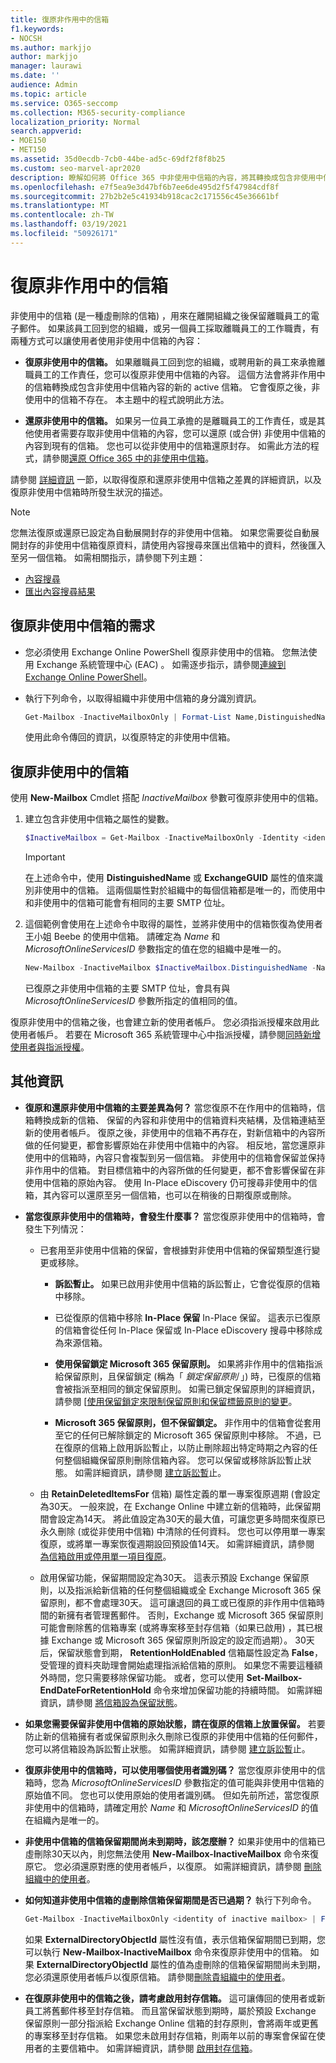 ```yaml
---
title: 復原非作用中的信箱
f1.keywords:
- NOCSH
ms.author: markjjo
author: markjjo
manager: laurawi
ms.date: ''
audience: Admin
ms.topic: article
ms.service: O365-seccomp
ms.collection: M365-security-compliance
localization_priority: Normal
search.appverid:
- MOE150
- MET150
ms.assetid: 35d0ecdb-7cb0-44be-ad5c-69df2f8f8b25
ms.custom: seo-marvel-apr2020
description: 瞭解如何將 Office 365 中非使用中信箱的內容，將其轉換成包含非使用中信箱內容的新信箱。
ms.openlocfilehash: e7f5ea9e3d47bf6b7ee6de495d2f5f47984cdf8f
ms.sourcegitcommit: 27b2b2e5c41934b918cac2c171556c45e36661bf
ms.translationtype: MT
ms.contentlocale: zh-TW
ms.lasthandoff: 03/19/2021
ms.locfileid: "50926171"
---
```

# <a name="recover-an-inactive-mailbox"></a>復原非作用中的信箱

非使用中的信箱 (是一種虛刪除的信箱) ，用來在離開組織之後保留離職員工的電子郵件。 如果該員工回到您的組織，或另一個員工採取離職員工的工作職責，有兩種方式可以讓使用者使用非使用中信箱的內容：

- **復原非使用中的信箱。** 如果離職員工回到您的組織，或聘用新的員工來承擔離職員工的工作責任，您可以復原非使用中信箱的內容。 這個方法會將非作用中的信箱轉換成包含非使用中信箱內容的新的 active 信箱。 它會復原之後，非使用中的信箱不存在。 本主題中的程式說明此方法。

- **還原非使用中的信箱。** 如果另一位員工承擔的是離職員工的工作責任，或是其他使用者需要存取非使用中信箱的內容，您可以還原 (或合併) 非使用中信箱的內容到現有的信箱。 您也可以從非使用中的信箱還原封存。 如需此方法的程式，請參閱[還原 Office 365 中的非使用中信箱](restore-an-inactive-mailbox.md)。

請參閱 [詳細資訊](#more-information) 一節，以取得復原和還原非使用中信箱之差異的詳細資訊，以及復原非使用中信箱時所發生狀況的描述。

> [!NOTE]
> 您無法復原或還原已設定為自動展開封存的非使用中信箱。 如果您需要從自動展開封存的非使用中信箱復原資料，請使用內容搜尋來匯出信箱中的資料，然後匯入至另一個信箱。 如需相關指示，請參閱下列主題：
>
> - [內容搜尋](content-search.md)
> - [匯出內容搜尋結果](export-search-results.md)

## <a name="requirements-to-recover-an-inactive-mailbox"></a>復原非使用中信箱的需求

- 您必須使用 Exchange Online PowerShell 復原非使用中的信箱。 您無法使用 Exchange 系統管理中心 (EAC) 。 如需逐步指示，請參閱[連線到 Exchange Online PowerShell](/powershell/exchange/connect-to-exchange-online-powershell)。

- 執行下列命令，以取得組織中非使用中信箱的身分識別資訊。

  ```powershell
  Get-Mailbox -InactiveMailboxOnly | Format-List Name,DistinguishedName,ExchangeGuid,PrimarySmtpAddress
  ```

  使用此命令傳回的資訊，以復原特定的非使用中信箱。

## <a name="recover-inactive-mailboxes"></a>復原非使用中的信箱

使用 **New-Mailbox** Cmdlet 搭配  *InactiveMailbox*  參數可復原非使用中的信箱。

1. 建立包含非使用中信箱之屬性的變數。

   ```powershell
   $InactiveMailbox = Get-Mailbox -InactiveMailboxOnly -Identity <identity of inactive mailbox>
   ```

   > [!IMPORTANT]
   > 在上述命令中，使用 **DistinguishedName** 或 **ExchangeGUID** 屬性的值來識別非使用中的信箱。 這兩個屬性對於組織中的每個信箱都是唯一的，而使用中和非使用中的信箱可能會有相同的主要 SMTP 位址。

2. 這個範例會使用在上述命令中取得的屬性，並將非使用中的信箱恢復為使用者王小姐 Beebe 的使用中信箱。 請確定為  *Name*  和  *MicrosoftOnlineServicesID*  參數指定的值在您的組織中是唯一的。

   ```powershell
   New-Mailbox -InactiveMailbox $InactiveMailbox.DistinguishedName -Name annbeebe -FirstName Ann -LastName Beebe -DisplayName "Ann Beebe" -MicrosoftOnlineServicesID Ann.Beebe@contoso.com -Password (ConvertTo-SecureString -String 'P@ssw0rd' -AsPlainText -Force) -ResetPasswordOnNextLogon $true
   ```

   已復原之非使用中信箱的主要 SMTP 位址，會具有與  *MicrosoftOnlineServicesID*  參數所指定的值相同的值。

復原非使用中的信箱之後，也會建立新的使用者帳戶。 您必須指派授權來啟用此使用者帳戶。 若要在 Microsoft 365 系統管理中心中指派授權，請參閱[同時新增使用者與指派授權](../admin/add-users/add-users.md)。

## <a name="more-information"></a>其他資訊

- **復原和還原非使用中信箱的主要差異為何？** 當您復原不在作用中的信箱時，信箱轉換成新的信箱、 保留的內容和非使用中的信箱資料夾結構，及信箱連結至新的使用者帳戶。 復原之後，非使用中的信箱不再存在，對新信箱中的內容所做的任何變更，都會影響原始在非使用中信箱中的內容。 相反地，當您還原非使用中的信箱時，內容只會複製到另一個信箱。 非使用中的信箱會保留並保持非作用中的信箱。 對目標信箱中的內容所做的任何變更，都不會影響保留在非使用中信箱的原始內容。 使用 In-Place eDiscovery 仍可搜尋非使用中的信箱，其內容可以還原至另一個信箱，也可以在稍後的日期復原或刪除。

- **當您復原非使用中的信箱時，會發生什麼事？** 當您復原非使用中的信箱時，會發生下列情況：

  - 已套用至非使用中信箱的保留，會根據對非使用中信箱的保留類型進行變更或移除。

    - **訴訟暫止。** 如果已啟用非使用中信箱的訴訟暫止，它會從復原的信箱中移除。

    - 已從復原的信箱中移除 **In-Place 保留** In-Place 保留。 這表示已復原的信箱會從任何 In-Place 保留或 In-Place eDiscovery 搜尋中移除成為來源信箱。

    - **使用保留鎖定 Microsoft 365 保留原則。** 如果將非作用中的信箱指派給保留原則，且保留鎖定 (稱為「 *鎖定保留原則* 」) 時，已復原的信箱會被指派至相同的鎖定保留原則。 如需已鎖定保留原則的詳細資訊，請參閱 [[使用保留鎖定來限制保留原則和保留標籤原則的變更](retention-preservation-lock.md)。

    - **Microsoft 365 保留原則，但不保留鎖定。** 非作用中的信箱會從套用至它的任何已解除鎖定的 Microsoft 365 保留原則中移除。 不過，已在復原的信箱上啟用訴訟暫止，以防止刪除超出特定時期之內容的任何整個組織保留原則刪除信箱內容。 您可以保留或移除訴訟暫止狀態。 如需詳細資訊，請參閱 [建立訴訟暫](create-a-litigation-hold.md)止。

  - 由 **RetainDeletedItemsFor** 信箱) 屬性定義的單一專案復原週期 (會設定為30天。 一般來說，在 Exchange Online 中建立新的信箱時，此保留期間會設定為14天。 將此值設定為30天的最大值，可讓您更多時間來復原已永久刪除 (或從非使用中信箱) 中清除的任何資料。 您也可以停用單一專案復原，或將單一專案恢復週期設回預設值14天。 如需詳細資訊，請參閱 [為信箱啟用或停用單一項目復原](/exchange/recipients-in-exchange-online/manage-user-mailboxes/enable-or-disable-single-item-recovery)。

  - 啟用保留功能，保留期間設定為30天。 這表示預設 Exchange 保留原則，以及指派給新信箱的任何整個組織或全 Exchange Microsoft 365 保留原則，都不會處理30天。 這可讓退回的員工或已復原的非作用中信箱時間的新擁有者管理舊郵件。 否則，Exchange 或 Microsoft 365 保留原則可能會刪除舊的信箱專案 (或將專案移至封存信箱（如果已啟用) ，其已根據 Exchange 或 Microsoft 365 保留原則所設定的設定而過期）。 30天后，保留狀態會到期， **RetentionHoldEnabled** 信箱屬性設定為 **False**，受管理的資料夾助理會開始處理指派給信箱的原則。 如果您不需要這種額外時間，您只需要移除保留功能。 或者，您可以使用 **Set-Mailbox-EndDateForRetentionHold** 命令來增加保留功能的持續時間。 如需詳細資訊，請參閱 [將信箱設為保留狀態](/exchange/security-and-compliance/messaging-records-management/mailbox-retention-hold)。

- **如果您需要保留非使用中信箱的原始狀態，請在復原的信箱上放置保留。** 若要防止新的信箱擁有者或保留原則永久刪除已復原的非使用中信箱的任何郵件，您可以將信箱設為訴訟暫止狀態。 如需詳細資訊，請參閱 [建立訴訟暫](./create-a-litigation-hold.md)止。

- **復原非使用中的信箱時，可以使用哪個使用者識別碼？** 當您復原非使用中的信箱時，您為  *MicrosoftOnlineServicesID*  參數指定的值可能與非使用中信箱的原始值不同。 您也可以使用原始的使用者識別碼。 但如先前所述，當您復原非使用中的信箱時，請確定用於  *Name*  和  *MicrosoftOnlineServicesID*  的值在組織內是唯一的。

- **非使用中信箱的信箱保留期間尚未到期時，該怎麼辦？** 如果非使用中的信箱已虛刪除30天以內，則您無法使用 **New-Mailbox-InactiveMailbox** 命令來復原它。 您必須還原對應的使用者帳戶，以復原。 如需詳細資訊，請參閱 [刪除組織中的使用者](../admin/add-users/delete-a-user.md)。

- **如何知道非使用中信箱的虛刪除信箱保留期間是否已過期？** 執行下列命令。

  ```powershell
  Get-Mailbox -InactiveMailboxOnly <identity of inactive mailbox> | Format-List ExternalDirectoryObjectId
  ```

  如果 **ExternalDirectoryObjectId** 屬性沒有值，表示信箱保留期間已到期，您可以執行 **New-Mailbox-InactiveMailbox** 命令來復原非使用中的信箱。 如果 **ExternalDirectoryObjectId** 屬性的值為虛刪除的信箱保留期間尚未到期，您必須還原使用者帳戶以復原信箱。 請參閱[刪除貴組織中的使用者](../admin/add-users/delete-a-user.md)。

- **在復原非使用中的信箱之後，請考慮啟用封存信箱。** 這可讓傳回的使用者或新員工將舊郵件移至封存信箱。 而且當保留狀態到期時，屬於預設 Exchange 保留原則一部分指派給 Exchange Online 信箱的封存原則，會將兩年或更舊的專案移至封存信箱。 如果您未啟用封存信箱，則兩年以前的專案會保留在使用者的主要信箱中。 如需詳細資訊，請參閱 [啟用封存信箱](enable-archive-mailboxes.md)。
